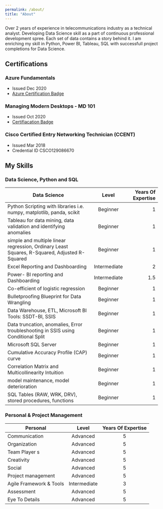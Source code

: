 ```yaml
---
permalink: /about/
title: "About"
---
```


Over 2 years of experience in telecommunications industry as a technical analyst. Developing Data Science skill as a part of continuous professional development spree. Each set of data contains a story behind it. I am enriching my skill in Python, Power BI, Tableau, SQL with successfull project completions for Data Science.

## Certifications

### Azure Fundamentals				
* Issued Dec 2020						      			
* [Azure Certification Badge](https://www.credly.com/badges/83502229-5297-47ea-9836-e36a30cde3d8?source=linked_in_profile)

### Managing Modern Desktops - MD 101
* Issued Oct 2020
* [Certifiacation Badge](https://www.credly.com/badges/a8c1c4f6-ad66-4c8c-b9ca-1dfe3889bfcc?source=linked_in_profile)

### Cisco Certified Entry Networking Technician (CCENT)
* Issued Mar 2018
* Credential ID CSCO129086670

## My Skills

### Data Science, Python and SQL 

| Data Science                                                                                  | Level                  | Years Of Expertise               |
| --------------------------------------------------------------------------------------------- |:----------------------:| --------------------------------:|
| Python Scripting with libraries i.e. numpy, matplotlib, panda, scikit                         | Beginner               | 1                                |
| Tableau for data mining, data validation and identifying anomalies                            | Beginner               | 1                                |
| simple and multiple linear regression, Ordinary Least Squares, R-Squared, Adjusted R-Squared  | Beginner               | 1                                |  
| Excel Reporting and Dashboarding                                                              | Intermediate           | 2                                |
| Power- BI reporting and Dashboarding                                                          | Intermediate           | 1.5                                |
| Co-efficient of logistic regression                                                           | Beginner               | 1                                |
| Bulletproofing Blueprint for Data Wrangling                                                   | Beginner               | 1                                |
| Data Warehouse, ETL, Microsoft BI Tools: SSDT-BI, SSIS                                        | Beginner               | 1                                | 
| Data truncation, anomalies, Error troubleshooting in SSIS using Conditional Split             | Beginner               | 1                                |
| Microsoft SQL Server                                                                          | Beginner               | 1                                |
| Cumulative Accuracy Profile (CAP) curve                                                       | Beginner               | 1                                | 
| Correlation Matrix and Multicollinearity Intuition                                            | Beginner               | 1                                |
| model maintenance, model deterioration                                                        | Beginner               | 1                                |
| SQL Tables (RAW, WRK, DRV), stored procedures, functions                                      | Beginner               | 1                                | 




### Personal & Project Management
 
| Personal                                                                                    | Level                            | Years Of Expertise               |
| ------------------------------------------------------------------------------------------- |:--------------------------------:| :-------------------------------:|
| Communication                                                                               | Advanced                         | 5                               |
| Organization                                                                                | Advanced                         | 5                               |
| Team Player s                                                                               | Advanced                         | 5                               |
| Creativity                                                                                  | Advanced                         | 5                               |
| Social                                                                                      | Advanced                         | 5                               |
| Project management                                                                          | Advanced                         | 5                               |
| Agile Framework & Tools                                                                     | Intermediate                     | 3                               |
| Assessment                                                                                  | Advanced                         | 5                               |
| Eye To Details                                                                              | Advanced                         | 5                               |





  